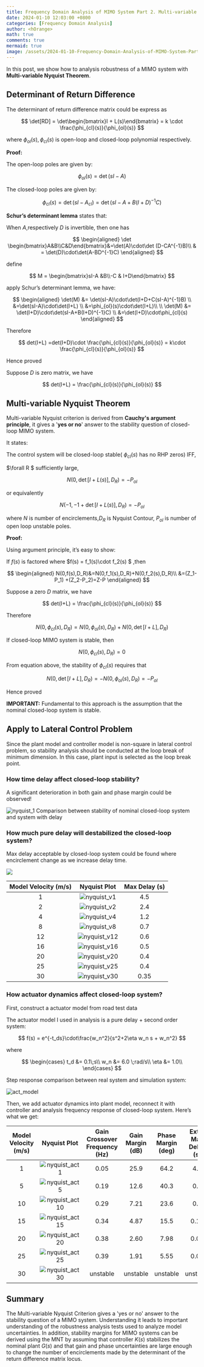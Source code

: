 ```yaml
---
title: Frequency Domain Analysis of MIMO System Part 2. Multi-variable Nyquist Theorem
date: 2024-01-10 12:03:00 +0800
categories: [Frequency Domain Analysis]
author: <hOrange>
math: true
comments: true
mermaid: true
image: /assets/2024-01-10-Frequency-Domain-Analysis-of-MIMO-System-Part-2-MultivariableNyquistTheorem.assets/nyquist_v2.jpeg
---
```


In this post, we show how to analysis robustness of a MIMO system with **Multi-variable Nyquist Theorem**.

## Determinant of Return Difference

The determinant of return difference matrix could be express as 

$$
\det[RD] = \det\begin{bmatrix}I + L(s)\end{bmatrix} = k \cdot \frac{\phi_{cl}(s)}{\phi_{ol}(s)}
$$

where $\phi_{ol}(s) ,\phi_{cl}(s)$ is open-loop and closed-loop polynomial respectively.

**Proof:**

The open-loop poles are given by:

$$
\phi_{ol}(s)=\det(sI-A)
$$

The closed-loop poles are given by:

$$
\phi_{cl}(s) = \det(sI-A_{cl})=
\det(sI-A+B(I+D)^{-1}C)
$$

**Schur’s determinant lemma** states that:

When $A$,respectively $D$ is invertible, then one has

$$
\begin{aligned}
\det \begin{bmatrix}A&B\\C&D\end{bmatrix}&=\det(A)\cdot\det (D-CA^{-1}B)\\
& = \det(D)\cdot\det(A-BD^{-1}C)
\end{aligned}
$$

define

$$
M = \begin{bmatrix}sI-A &B\\-C & I+D\end{bmatrix}
$$

apply Schur’s determinant lemma, we have:

$$
\begin{aligned}
\det(M) &= \det(sI-A)\cdot\det(I+D+C(sI-A)^{-1}B) \\
&=\det(sI-A)\cdot\det(I+L) \\
&=\phi_{ol}(s)\cdot\det(I+L)\\
\\
\det(M) &= \det(I+D)\cdot\det(sI-A+B(I+D)^{-1}C) \\
&=\det(I+D)\cdot\phi_{cl}(s)
\end{aligned}
$$

Therefore

$$
det(I+L) =det(I+D)\cdot \frac{\phi_{cl}(s)}{\phi_{ol}(s)} = k\cdot \frac{\phi_{cl}(s)}{\phi_{ol}(s)}
$$

Hence proved

Suppose $D$ is zero matrix, we have 

$$
det(I+L) = \frac{\phi_{cl}(s)}{\phi_{ol}(s)}
$$

## Multi-variable Nyquist Theorem

Multi-variable Nyquist criterion is derived from **Cauchy's argument principle**, it gives a '**yes or no**' answer to the stability question of closed-loop MIMO system.

It states:

The control system will be closed-loop stable( $\phi_{cl}(s)$ has no RHP zeros) IFF,

$\forall R $ sufficiently large,

$$
N(0,\det[I+L(s)],D_R) = -P_{ol}
$$

or equivalently

$$
N(-1,-1+\det[I+L(s)],D_R) = -P_{ol}
$$

where $N$ is number of encirclements,$D_R$ is Nyquist Contour, $P_{ol}$ is number of open loop unstable poles.

**Proof:**

Using argument principle, it’s easy to show:

If $f(s)$ is factored where $f(s) = f_1(s)\cdot f_2(s) $ ,then

$$
\begin{aligned}
N(0,f(s),D_R)&=N(0,f_1(s),D_R)+N(0,f_2(s),D_R)\\
&=(Z_1-P_1) +(Z_2-P_2)=Z-P
\end{aligned}
$$

Suppose a zero $D$ matrix, we have 

$$
det(I+L) = \frac{\phi_{cl}(s)}{\phi_{ol}(s)}
$$

Therefore

$$
N(0,\phi_{cl}(s),D_R)=N(0,\phi_{ol}(s),D_R)+N(0,\det[I+L],D_R)
$$

If closed-loop MIMO system is stable, then

$$
N(0,\phi_{cl}(s),D_R)=0
$$

From equation above, the stability of $\phi_{cl}(s)$ requires that

$$
N(0,\det[I+L],D_R)=-N(0,\phi_{ol}(s),D_R)=-P_{ol}
$$

Hence proved

**IMPORTANT:** Fundamental to this approach is the assumption that the nominal closed-loop system is stable.

## Apply to Lateral Control Problem

Since the plant model and controller model is non-square in lateral control problem, so stability analysis should be conducted at the loop break of minimum dimension. In this case, plant input is selected as the loop break point.

### How time delay affect closed-loop stability?

A significant deterioration in both gain and phase margin could be observed!

![nyquist_1](/assets/2024-01-10-Frequency-Domain-Analysis-of-MIMO-System-Part-2-MultivariableNyquistTheorem.assets/nyquist_1.jpeg)    						Comparison between stability of nominal closed-loop system and system with delay

### How much pure delay will destabilized the closed-loop system?

Max delay acceptable by closed-loop system could be found where encirclement change as we increase delay time.

![](/assets/2024-01-10-Frequency-Domain-Analysis-of-MIMO-System-Part-2-MultivariableNyquistTheorem.assets/nyquist_2.jpeg)

| **Model Velocity (m/s)** |                     **Nyquist** **Plot**                     | **Max Delay (s)** |
| :----------------------: | :----------------------------------------------------------: | :---------------: |
|            1             | ![nyquist_v1](/assets/2024-01-10-Frequency-Domain-Analysis-of-MIMO-System-Part-2-MultivariableNyquistTheorem.assets/nyquist_v1.jpeg) |        4.5        |
|            2             | ![nyquist_v2](/assets/2024-01-10-Frequency-Domain-Analysis-of-MIMO-System-Part-2-MultivariableNyquistTheorem.assets/nyquist_v2.jpeg) |        2.4        |
|            4             | ![nyquist_v4](/assets/2024-01-10-Frequency-Domain-Analysis-of-MIMO-System-Part-2-MultivariableNyquistTheorem.assets/nyquist_v4.jpeg) |        1.2        |
|            8             | ![nyquist_v8](/assets/2024-01-10-Frequency-Domain-Analysis-of-MIMO-System-Part-2-MultivariableNyquistTheorem.assets/nyquist_v8.jpeg) |        0.7        |
|            12            | ![nyquist_v12](/assets/2024-01-10-Frequency-Domain-Analysis-of-MIMO-System-Part-2-MultivariableNyquistTheorem.assets/nyquist_v12.jpeg) |        0.6        |
|            16            | ![nyquist_v16](/assets/2024-01-10-Frequency-Domain-Analysis-of-MIMO-System-Part-2-MultivariableNyquistTheorem.assets/nyquist_v16.jpeg) |        0.5        |
|            20            | ![nyquist_v20](/assets/2024-01-10-Frequency-Domain-Analysis-of-MIMO-System-Part-2-MultivariableNyquistTheorem.assets/nyquist_v20.jpeg) |        0.4        |
|            25            | ![nyquist_v25](/assets/2024-01-10-Frequency-Domain-Analysis-of-MIMO-System-Part-2-MultivariableNyquistTheorem.assets/nyquist_v25.jpeg) |        0.4        |
|            30            | ![nyquist_v30](/assets/2024-01-10-Frequency-Domain-Analysis-of-MIMO-System-Part-2-MultivariableNyquistTheorem.assets/nyquist_v30.jpeg) |       0.35        |

### How actuator dynamics affect closed-loop system?

First, construct a actuator model from road test data

The actuator model I used in analysis is a pure delay + second order system:

$$
f(s) = e^{-t_ds}\cdot\frac{w_n^2}{s^2+2\eta w_n s + w_n^2}
$$

where

$$
\begin{cases}
t_d &= 0.1\;s\\
w_n &= 6.0 \;rad/s\\
\eta &= 1.0\\
\end{cases}
$$

Step response comparison between real system and simulation system:

![act_model](/assets/2024-01-10-Frequency-Domain-Analysis-of-MIMO-System-Part-2-MultivariableNyquistTheorem.assets/act_model.jpeg)

Then, we add actuator dynamics into plant model, reconnect it with controller and analysis frequency response of closed-loop system. Here’s what we get:  

| **Model** **Velocity (m/s)** |                     **Nyquist** **Plot**                     | **Gain Crossover Frequency** **(Hz)** | **Gain Margin (dB)** | **Phase Margin (deg)** | **Extra Max Delay (s)** |
| :--------------------------: | :----------------------------------------------------------: | :-----------------------------------: | :------------------: | :--------------------: | :---------------------: |
|              1               | ![nyquist_act1](/assets/2024-01-10-Frequency-Domain-Analysis-of-MIMO-System-Part-2-MultivariableNyquistTheorem.assets/nyquist_act1.jpeg) |                 0.05                  |         25.9         |          64.2          |           4.3           |
|              5               | ![nyquist_act5](/assets/2024-01-10-Frequency-Domain-Analysis-of-MIMO-System-Part-2-MultivariableNyquistTheorem.assets/nyquist_act5.jpeg) |                 0.19                  |         12.6         |          40.3          |           0.6           |
|              10              | ![nyquist_act10](/assets/2024-01-10-Frequency-Domain-Analysis-of-MIMO-System-Part-2-MultivariableNyquistTheorem.assets/nyquist_act10.jpeg) |                 0.29                  |         7.21         |          23.6          |           0.2           |
|              15              | ![nyquist_act15](/assets/2024-01-10-Frequency-Domain-Analysis-of-MIMO-System-Part-2-MultivariableNyquistTheorem.assets/nyquist_act15.jpeg) |                 0.34                  |         4.87         |          15.5          |          0.14           |
|              20              | ![nyquist_act20](/assets/2024-01-10-Frequency-Domain-Analysis-of-MIMO-System-Part-2-MultivariableNyquistTheorem.assets/nyquist_act20.jpeg) |                 0.38                  |         2.60         |          7.98          |          0.06           |
|              25              | ![nyquist_act25](/assets/2024-01-10-Frequency-Domain-Analysis-of-MIMO-System-Part-2-MultivariableNyquistTheorem.assets/nyquist_act25.jpeg) |                 0.39                  |         1.91         |          5.55          |          0.04           |
|              30              | ![nyquist_act30](/assets/2024-01-10-Frequency-Domain-Analysis-of-MIMO-System-Part-2-MultivariableNyquistTheorem.assets/nyquist_act30.jpeg) |               unstable                |       unstable       |        unstable        |        unstable         |

## Summary

The Multi-variable Nyquist Criterion gives a 'yes or no' answer to the stability question of a MIMO system. Understanding it leads to important understanding of the robustness analysis tests used to analyze model uncertainties. In addition, stability margins for MIMO systems can be derived using the MNT by assuming that controller $K(s)$ stabilizes the nominal plant $G(s)$ and that gain and phase uncertainties are large enough to change the number of encirclements made by the determinant of the return difference matrix locus.

